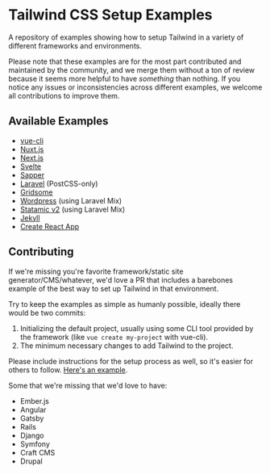 # Tailwind CSS Setup Examples

A repository of examples showing how to setup Tailwind in a variety of different frameworks and environments.

Please note that these examples are for the most part contributed and maintained by the community, and we merge them without a ton of review because it seems more helpful to have *something* than nothing. If you notice any issues or inconsistencies across different examples, we welcome all contributions to improve them.

## Available Examples

- [vue-cli](examples/vue-cli)
- [Nuxt.js](examples/nuxt)
- [Next.js](examples/nextjs)
- [Svelte](examples/svelte)
- [Sapper](examples/sapper)
- [Laravel](examples/laravel-postcss-only) (PostCSS-only)
- [Gridsome](examples/gridsome)
- [Wordpress](examples/wordpress-laravel-mix) (using Laravel Mix)
- [Statamic v2](examples/statamic-v2-laravel-mix) (using Laravel Mix)
- [Jekyll](examples/jekyll)
- [Create React App](examples/create-react-app)

## Contributing

If we're missing you're favorite framework/static site generator/CMS/whatever, we'd love a PR that includes a barebones example of the best way to set up Tailwind in that environment.

Try to keep the examples as simple as humanly possible, ideally there would be two commits:

1. Initializing the default project, usually using some CLI tool provided by the framework (like `vue create my-project` with vue-cli).
2. The minimum necessary changes to add Tailwind to the project.

Please include instructions for the setup process as well, so it's easier for others to follow. [Here's an example](examples/vue-cli/README.md).

Some that we're missing that we'd love to have:

- Ember.js
- Angular
- Gatsby
- Rails
- Django
- Symfony
- Craft CMS
- Drupal
